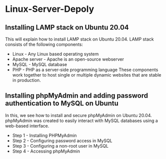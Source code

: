 # Linux-Server-Depoly
## Installing LAMP stack on Ubuntu 20.04
This will explain how to install LAMP stack on Ubuntu 20.04. LAMP stack consists of the following components:
* Linux - Any Linux based operating system
* Apache server - Apache is an open-source webserver
* MySQL - MySQL database
* PHP - PHP as a server-side programming language
These components work together to host single or multiple dynamic websites that are stable in production.
## Installing phpMyAdmin and adding password authentication to MySQL on Ubuntu
In this, we see how to install and secure phpMyAdmin on Ubuntu 20.04. phpMyAdmin was created to easily interact with MySQL databases using a web-based interface.
* Step 1 - Installing PHPMyAdmin
* Step 2 - Configuring password access in MySQL
* Step 3 - Configuring a non-root user in MySQL
* Step 4 - Accessing phpMyAdmin